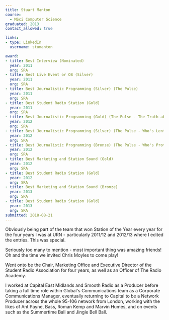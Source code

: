 ```yaml
---
title: Stuart Manton
course:
  - MSci Computer Science
graduated: 2013
contact_allowed: true

links:
- type: LinkedIn
  username: stumanton

award:
- title: Best Interview (Nominated)
  year: 2011
  org: SRA
- title: Best Live Event or OB (Silver)
  year: 2011
  org: SRA
- title: Best Journalistic Programming (Silver) (The Pulse)
  year: 2011
  org: SRA
- title: Best Student Radio Station (Gold)
  year: 2011
  org: SRA
- title: Best Journalistic Programming (Gold) (The Pulse - The Truth about Taxis)
  year: 2012
  org: SRA
- title: Best Journalistic Programming (Silver) (The Pulse - Who's Lenton Is It?)
  year: 2012
  org: SRA
- title: Best Journalistic Programming (Bronze) (The Pulse - Who's Protecting Who?)
  year: 2012
  org: SRA
- title: Best Marketing and Station Sound (Gold)
  year: 2012
  org: SRA
- title: Best Student Radio Station (Gold)
  year: 2012
  org: SRA
- title: Best Marketing and Station Sound (Bronze)
  year: 2013
  org: SRA
- title: Best Student Radio Station (Gold)
  year: 2013
  org: SRA
submitted: 2018-08-21
---
```


Obviously being part of the team that won Station of the Year every year for the four years I was at URN - particularly 2011/12 and 2012/13 where I edited the entries. This was special.

Seriously too many to mention - most important thing was amazing friends! Oh and the time we invited Chris Moyles to come play!

Went onto be the Chair, Marketing Office and Executive Director of the Student Radio Association for four years, as well as an Officer of The Radio Academy.

I worked at Capital East Midlands and Smooth Radio as a Producer before taking a full time role within Global's Communications team as a Corporate Communications Manager, eventually returning to Capital to be a Network Producer across the whole 95-106 network from London, working with the likes of Ant Payne, Bass, Roman Kemp and Marvin Humes, and on events such as the Summertime Ball and Jingle Bell Ball.
